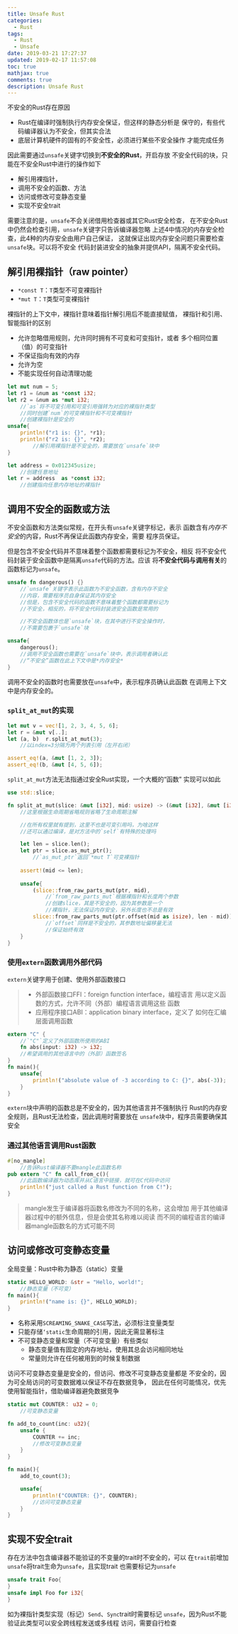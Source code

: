```yaml
---
title: Unsafe Rust
categories:
  - Rust
tags:
  - Rust
  - Unsafe
date: 2019-03-21 17:27:37
updated: 2019-02-17 11:57:08
toc: true
mathjax: true
comments: true
description: Unsafe Rust
---
```


不安全的Rust存在原因

-	Rust在编译时强制执行内存安全保证，但这样的静态分析是
	保守的，有些代码编译器认为不安全，但其实合法
-	底层计算机硬件的固有的不安全性，必须进行某些不安全操作
	才能完成任务

因此需要通过`unsafe`关键字切换到**不安全的Rust**，开启存放
不安全代码的块，只能在不安全Rust中进行的操作如下

-	解引用裸指针，
-	调用不安全的函数、方法
-	访问或修改可变静态变量
-	实现不安全trait

需要注意的是，`unsafe`不会关闭借用检查器或其它Rust安全检查，
在不安全Rust中仍然会检查引用，`unsafe`关键字只告诉编译器忽略
上述4中情况的内存安全检查，此4种的内存安全由用户自己保证，
这就保证出现内存安全问题只需要检查`unsafe`块。可以将不安全
代码封装进安全的抽象并提供API，隔离不安全代码。

##	解引用裸指针（raw pointer）

-	`*const T`：`T`类型不可变裸指针
-	`*mut T`：`T`类型可变裸指针

裸指针的上下文中，裸指针意味着指针解引用后不能直接赋值，
裸指针和引用、智能指针的区别

-	允许忽略借用规则，允许同时拥有不可变和可变指针，或者
	多个相同位置（值）的可变指针
-	不保证指向有效的内存
-	允许为空
-	不能实现任何自动清理功能

```rust
let mut num = 5;
let r1 = &num as *const i32;
let r2 = &num as *mut i32;
	//`as`将不可变引用和可变引用强转为对应的裸指针类型
	//同时创建`num`的可变裸指针和不可变裸指针
	//创建裸指针是安全的
unsafe{
	println!("r1 is: {}", *r1);
	println!("r2 is: {}", *r2);
		//解引用裸指针是不安全的，需要放在`unsafe`块中
}

let address = 0x012345usize;
	//创建任意地址
let r = address  as *const i32;
	//创建指向任意内存地址的裸指针
```

##	调用不安全的函数或方法

不安全函数和方法类似常规，在开头有`unsafe`关键字标记，表示
函数含有*内存不安全*的内容，Rust不再保证此函数内存安全，需要
程序员保证。

但是包含不安全代码并不意味着整个函数都需要标记为不安全，相反
将不安全代码封装于安全函数中是隔离`unsafe`代码的方法。应该
将**不安全代码与调用有关**的函数标记为`unsafe`。

```rust
unsafe fn dangerous() {}
	//`unsafe`关键字表示此函数为不安全函数，含有内存不安全
	//内容，需要程序员自身保证其内存安全
	//但是，包含不安全代码的函数不意味着整个函数都需要标记为
	//不安全，相反的，将不安全代码封装进安全函数是常用的

	//不安全函数体也是`unsafe`块，在其中进行不安全操作时，
	//不需要包裹于`unsafe`块

unsafe{
	dangerous();
	//调用不安全函数也需要在`unsafe`块中，表示调用者确认此
	//“不安全”函数在此上下文中是*内存安全*
}
```
调用不安全的函数时也需要放在`unsafe`中，表示程序员确认此函数
在调用上下文中是内存安全的。

###	`split_at_mut`的实现

```rust
let mut v = vec![1, 2, 3, 4, 5, 6];
let r = &mut v[..];
let (a, b)  r.split_at_mut(3);
	//以index=3分隔为两个列表引用（左开右闭）

assert_eq!(a, &mut [1, 2, 3]);
assert_eq!(b, &mut [4, 5, 6]);
```

`split_at_mut`方法无法指通过安全Rust实现，一个大概的“函数”
实现可以如此

```rust
use std::slice;

fn split_at_mut(slice: &mut [i32], mid: usize) -> (&mut [i32], &mut [i32]) {
	//这里根据生命周期省略规则省略了生命周期注解

	//在所有权里就有提到，这里不也是可变引用吗，为啥这样
	//还可以通过编译，是对方法中的`self`有特殊的处理吗

	let len = slice.len();
	let ptr = slice.as_mut_ptr();
		//`as_mut_ptr`返回`*mut T`可变裸指针
	
	assert!(mid <= len);
	
	unsafe{
		(slice::from_raw_parts_mut(ptr, mid),
			//`from_raw_parts_mut`根据裸指针和长度两个参数
			//创建slice，其是不安全的，因为其参数是一个
			//裸指针，无法保证内存安全，另外长度也不总是有效
		slice::from_raw_parts_mut(ptr.offset(mid as isize), len - mid))
			//`offset`同样是不安全的，其参数地址偏移量无法
			//保证始终有效
	}
}
```

###	使用`extern`函数调用外部代码

`extern`关键字用于创建、使用外部函数接口

> -	外部函数接口FFI：foreign function interface，编程语言
	用以定义函数的方式，允许不同（外部）编程语言调用这些
	函数
> - 应用程序接口ABI：application binary interface，定义了
	如何在汇编层面调用函数


```rust
extern "C" {
	//`"C"`定义了外部函数所使用的ABI
	fn abs(input: i32) -> i32;
	//希望调用的其他语言中的（外部）函数签名
}
fn main(){
	unsafe{
		println!("absolute value of -3 according to C: {}", abs(-3));
	}
}
```

`extern`块中声明的函数总是不安全的，因为其他语言并不强制执行
Rust的内存安全规则，且Rust无法检查，因此调用时需要放在
`unsafe`块中，程序员需要确保其安全

###	通过其他语言调用Rust函数

```rust
#[no_mangle]
	//告诉Rust编译器不要mangle此函数名称
pub extern "C" fn call_from_c(){
	//此函数编译器为动态库并从C语言中链接，就可在C代码中访问
	println!("just called a Rust function from C!");
}
```
>	mangle发生于编译器将函数名修改为不同的名称，这会增加
	用于其他编译器过程中的额外信息，但是会使其名称难以阅读
	而不同的编程语言的编译器mangle函数名的方式可能不同

##	访问或修改可变静态变量

全局变量：Rust中称为静态（static）变量

```rust
static HELLO_WORLD: &str = "Hello, world!";
	//静态变量（不可变）
fn main(){
	println!("name is: {}", HELLO_WORLD);
}
```

-	名称采用`SCREAMING_SNAKE_CASE`写法，必须标注变量类型
-	只能存储`‘static`生命周期的引用，因此无需显著标注
-	不可变静态变量和常量（不可变变量）有些类似
	-	静态变量值有固定的内存地址，使用其总会访问相同地址
	-	常量则允许在任何被用到的时候复制数据

访问不可变静态变量是安全的，但访问、修改不可变静态变量都是
不安全的，因为可全局访问的可变数据难以保证不存在数据竞争，
因此在任何可能情况，优先使用智能指针，借助编译器避免数据竞争

```rust
static mut COUNTER： u32 = 0;
	//可变静态变量

fn add_to_count(inc: u32){
	unsafe {
		COUNTER += inc;
		//修改可变静态变量
	}
}

fn main(){
	add_to_count(3);

	unsafe{
		println!("COUNTER: {}", COUNTER);
		//访问可变静态变量
	}
}
```

##	实现不安全trait

存在方法中包含编译器不能验证的不变量的trait时不安全的，可以
在`trait`前增加`unsafe`将trait生命为`unsafe`，且实现trait
也需要标记为`unsafe`

```rust
unsafe trait Foo{
}
unsafe impl Foo for i32{
}
```

如为裸指针类型实现（标记）`Send`、`Sync`trait时需要标记
`unsafe`，因为Rust不能验证此类型可以安全跨线程发送或多线程
访问，需要自行检查
